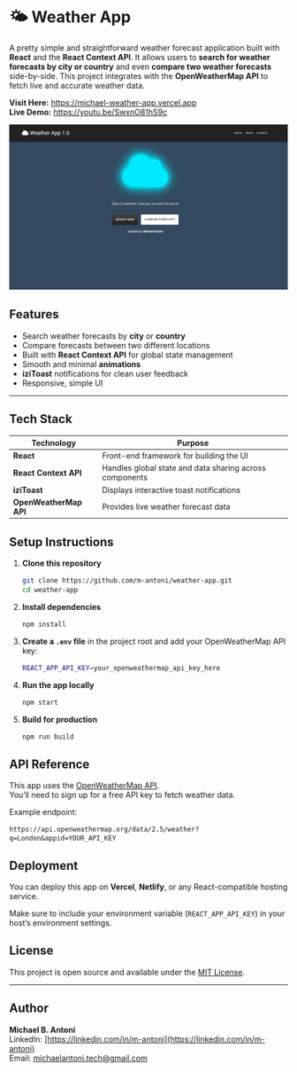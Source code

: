 
# 🌤 Weather App

A pretty simple and straightforward weather forecast application built with **React** and the **React Context API**. It allows users to **search for weather forecasts by city or country** and even **compare two weather forecasts** side-by-side. This project integrates with the **OpenWeatherMap API** to fetch live and accurate weather data.

**Visit Here:** https://michael-weather-app.vercel.app
<br/>
**Live Demo:** https://youtu.be/SwxnO81hS9c

![screenshot](weatherapp.png)


## Features

- Search weather forecasts by **city** or **country**
- Compare forecasts between two different locations
- Built with **React Context API** for global state management
- Smooth and minimal **animations**
- **iziToast** notifications for clean user feedback
- Responsive, simple UI

---

## Tech Stack

| Technology | Purpose |
|-------------|----------|
| **React** | Front-end framework for building the UI |
| **React Context API** | Handles global state and data sharing across components |
| **iziToast** | Displays interactive toast notifications |
| **OpenWeatherMap API** | Provides live weather forecast data |


## Setup Instructions

1. **Clone this repository**
   ```bash
   git clone https://github.com/m-antoni/weather-app.git
   cd weather-app
   ```

2. **Install dependencies**
   ```bash
   npm install
   ```

3. **Create a `.env` file** in the project root and add your OpenWeatherMap API key:
   ```bash
   REACT_APP_API_KEY=your_openweathermap_api_key_here
   ```

4. **Run the app locally**
   ```bash
   npm start
   ```

5. **Build for production**
   ```bash
   npm run build
   ```


## API Reference

This app uses the [OpenWeatherMap API](https://openweathermap.org/api).  
You’ll need to sign up for a free API key to fetch weather data.

Example endpoint:
```
https://api.openweathermap.org/data/2.5/weather?q=London&appid=YOUR_API_KEY
```


## Deployment

You can deploy this app on **Vercel**, **Netlify**, or any React-compatible hosting service.

Make sure to include your environment variable (`REACT_APP_API_KEY`) in your host’s environment settings.



## License

This project is open source and available under the [MIT License](LICENSE).

---
## Author

**Michael B. Antoni**  
LinkedIn: [https://linkedin.com/in/m-antoni](https://linkedin.com/in/m-antoni)  
Email: michaelantoni.tech@gmail.com
